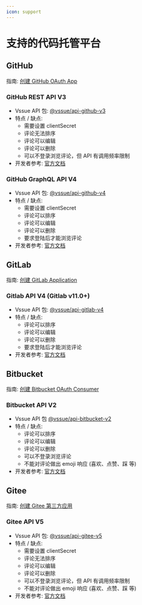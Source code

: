 ```yaml
---
icon: support
---
```


# 支持的代码托管平台

## GitHub

指南: [创建 GitHub OAuth App](./github.md)

### GitHub REST API V3

- Vssue API 包: [@vssue/api-github-v3](https://www.npmjs.com/package/@vssue/api-github-v3)
- 特点 / 缺点:
  - 需要设置 clientSecret
  - 评论无法排序
  - 评论可以编辑
  - 评论可以删除
  - 可以不登录浏览评论，但 API 有调用频率限制
- 开发者参考: [官方文档](https://developer.github.com/v3)

### GitHub GraphQL API V4

- Vssue API 包: [@vssue/api-github-v4](https://www.npmjs.com/package/@vssue/api-github-v4)
- 特点 / 缺点:
  - 需要设置 clientSecret
  - 评论可以排序
  - 评论可以编辑
  - 评论可以删除
  - 要求登陆后才能浏览评论
- 开发者参考: [官方文档](https://developer.github.com/v4)

## GitLab

指南: [创建 GitLab Application](./gitlab.md)

### Gitlab API V4 (Gitlab v11.0+)

- Vssue API 包: [@vssue/api-gitlab-v4](https://www.npmjs.com/package/@vssue/api-gitlab-v4)
- 特点 / 缺点:
  - 评论可以排序
  - 评论可以编辑
  - 评论可以删除
  - 要求登陆后才能浏览评论
- 开发者参考: [官方文档](https://docs.gitlab.com/ce/api)

## Bitbucket

指南: [创建 Bitbucket OAuth Consumer](./bitbucket.md)

### Bitbucket API V2

- Vssue API 包 [@vssue/api-bitbucket-v2](https://www.npmjs.com/package/@vssue/api-bitbucket-v2)
- 特点 / 缺点:
  - 评论可以排序
  - 评论可以编辑
  - 评论可以删除
  - 可以不登录浏览评论
  - 不能对评论做出 emoji 响应 (喜欢、点赞、踩 等)
- 开发者参考: [官方文档](https://developer.atlassian.com/bitbucket/api/2/reference)

## Gitee

指南: [创建 Gitee 第三方应用](./gitee.md)

### Gitee API V5

- Vssue API 包: [@vssue/api-gitee-v5](https://www.npmjs.com/package/@vssue/api-gitee-v5)
- 特点 / 缺点:
  - 需要设置 clientSecret
  - 评论无法排序
  - 评论可以编辑
  - 评论可以删除
  - 可以不登录浏览评论，但 API 有调用频率限制
  - 不能对评论做出 emoji 响应 (喜欢、点赞、踩 等)
- 开发者参考: [官方文档](https://gitee.com/api/v5/swagger)
